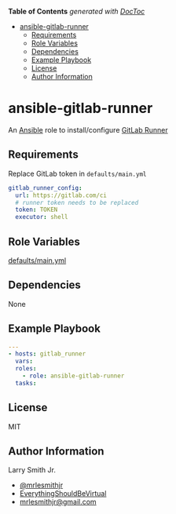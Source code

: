 <!-- START doctoc generated TOC please keep comment here to allow auto update -->

<!-- DON'T EDIT THIS SECTION, INSTEAD RE-RUN doctoc TO UPDATE -->

**Table of Contents** _generated with [DocToc](https://github.com/thlorenz/doctoc)_

- [ansible-gitlab-runner](#ansible-gitlab-runner)
  - [Requirements](#requirements)
  - [Role Variables](#role-variables)
  - [Dependencies](#dependencies)
  - [Example Playbook](#example-playbook)
  - [License](#license)
  - [Author Information](#author-information)

<!-- END doctoc generated TOC please keep comment here to allow auto update -->

# ansible-gitlab-runner

An [Ansible](https://www.ansible.com) role to install/configure [GitLab Runner](https://docs.gitlab.com/runner/)

## Requirements

Replace GitLab token in `defaults/main.yml`

```yaml
gitlab_runner_config:
  url: https://gitlab.com/ci
  # runner token needs to be replaced
  token: TOKEN
  executor: shell
```

## Role Variables

[defaults/main.yml](defaults/main.yml)

## Dependencies

None

## Example Playbook

```yaml
---
- hosts: gitlab_runner
  vars:
  roles:
    - role: ansible-gitlab-runner
  tasks:
```

## License

MIT

## Author Information

Larry Smith Jr.

- [@mrlesmithjr](https://www.twitter.com/mrlesmithjr)
- [EverythingShouldBeVirtual](http://everythingshouldbevirtual.com)
- [mrlesmithjr@gmail.com](mailto:mrlesmithjr@gmail.com)
